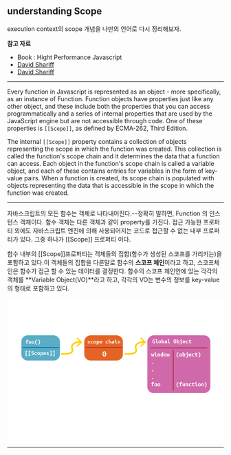## understanding Scope

execution context의 scope 개념을 나만의 언어로 다시 정리해보자.


**참고 자료**
- Book : Hight Performance Javascript
- [David Shariff](http://davidshariff.com/blog/what-is-the-execution-context-in-javascript/)
- [David Shariff](http://davidshariff.com/blog/javascript-scope-chain-and-closures/#first-article)




---

Every function in Javascript is represented as an object - more specifically, as an instance of Function. Function objects have properties just like any other object, and these include both the properties that you can access programmatically and a series of internal properties that are used by the JavaScript engine but are not accessible through code. One of these properties is `[[Scope]]`, as defined by ECMA-262, Third Edition.

The internal `[[Scope]]` property contains a collection of objects representing the scope in which the function was created. This collection is called the function's scope chain and it determines the data that a function can access. Each object in the function's scope chain is called a variable object, and each of these contains entries for variables in the form of key-value pairs. When a function is created, its scope chain is populated with objects representing the data that is accessible in the scope in which the function was created.

---


자바스크립트의 모든 함수는 객체로 나타내어진다.--정확히 말하면, Function 의 인스턴스 객체이다. 함수 객체는 다른 객체과 같이 property를 가진다. 접근 가능한 프로퍼티 외에도 자바스크립트 엔진에 의해 사용되어지는 코드로 접근할 수 없는 내부 프로퍼티가 있다. 그중 하나가 [[Scope]] 프로퍼티 이다.

함수 내부의 [[Scope]]프로퍼티는 객체들의 집합(함수가 생성된 스코프를 가리키는)을 포함하고 있다.이 객체들의 집합을 다른말로 함수의 **스코프 체인**이라고 하고, 스코프체인은 함수가 접근 할 수 있는 데이터를 결정한다. 
함수의 스코프 체인안에 있는 각각의 객체를 **Variable Object(VO)**라고 하고, 각각의 VO는 변수의 정보를 key-value의 형태로 포함하고 있다.




![콜스택이미지](./images/scope-chain.png)

---